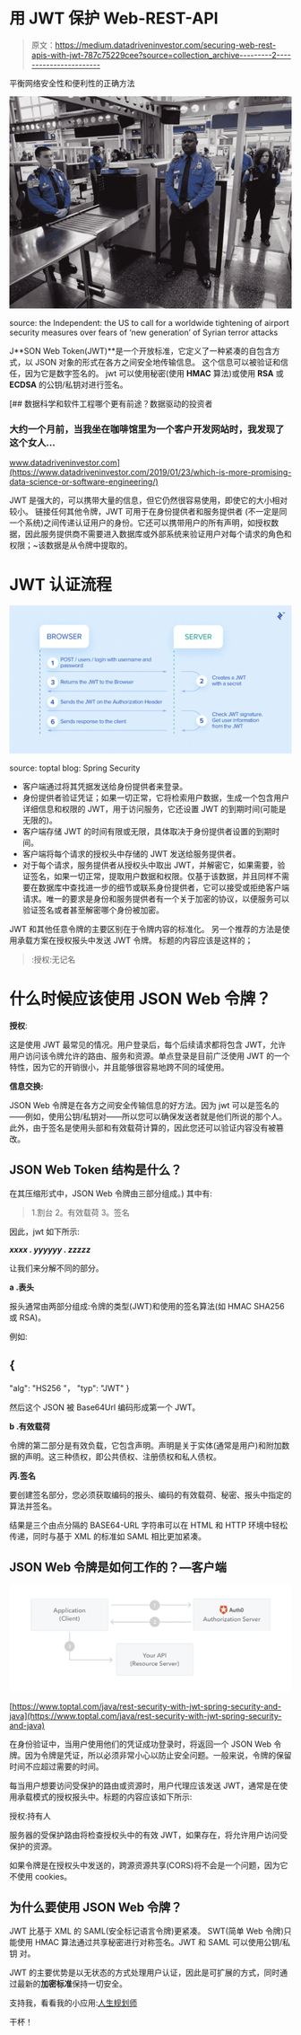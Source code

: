 # 用 JWT 保护 Web-REST-API

> 原文：<https://medium.datadriveninvestor.com/securing-web-rest-apis-with-jwt-787c75229cee?source=collection_archive---------2----------------------->

平衡网络安全性和便利性的正确方法

![](img/9d90e07c2c2907b8abfa44d4e0ad3e50.png)

source: the Independent: the US to call for a worldwide tightening of airport security measures over fears of ‘new generation’ of Syrian terror attacks

J**SON Web Token(JWT)**是一个开放标准，它定义了一种紧凑的自包含方式，以 JSON 对象的形式在各方之间安全地传输信息。
这个信息可以被验证和信任，因为它是数字签名的。
jwt 可以使用秘密(使用 **HMAC** 算法)或使用 **RSA** 或 **ECDSA** 的公钥/私钥对进行签名。

[](https://www.datadriveninvestor.com/2019/01/23/which-is-more-promising-data-science-or-software-engineering/) [## 数据科学和软件工程哪个更有前途？数据驱动的投资者

### 大约一个月前，当我坐在咖啡馆里为一个客户开发网站时，我发现了这个女人…

www.datadriveninvestor.com](https://www.datadriveninvestor.com/2019/01/23/which-is-more-promising-data-science-or-software-engineering/) 

JWT 是强大的，可以携带大量的信息，但它仍然很容易使用，即使它的大小相对较小。
链接任何其他令牌，JWT 可用于在身份提供者和服务提供者
(不一定是同一个系统)之间传递认证用户的身份。它还可以携带用户的所有声明，如授权数据，因此服务提供商不需要进入数据库或外部系统来验证用户对每个请求的角色和权限；~该数据是从令牌中提取的。

# **JWT 认证流程**

![](img/7ae0f77d27575b6c3c3525562434d62f.png)

source: toptal blog: Spring Security

*   客户端通过将其凭据发送给身份提供者来登录。
*   身份提供者验证凭证；如果一切正常，它将检索用户数据，生成一个包含用户详细信息和权限的 JWT，用于访问服务，它还设置 JWT 的到期时间(可能是无限的)。
*   客户端存储 JWT 的时间有限或无限，具体取决于身份提供者设置的到期时间。
*   客户端将每个请求的授权头中存储的 JWT 发送给服务提供者。
*   对于每个请求，服务提供者从授权头中取出 JWT，并解密它，如果需要，验证签名，如果一切正常，提取用户数据和权限。仅基于该数据，并且同样不需要在数据库中查找进一步的细节或联系身份提供者，它可以接受或拒绝客户端请求。唯一的要求是身份和服务提供者有一个关于加密的协议，以便服务可以验证签名或者甚至解密哪个身份被加密。

JWT 和其他任意令牌的主要区别在于令牌内容的标准化。
另一个推荐的方法是使用承载方案在授权报头中发送 JWT 令牌。
标题的内容应该是这样的；

> :授权:无记名

# 什么时候应该使用 JSON Web 令牌？

**授权**:

这是使用 JWT 最常见的情况。用户登录后，每个后续请求都将包含 JWT，允许用户访问该令牌允许的路由、服务和资源。单点登录是目前广泛使用 JWT 的一个特性，因为它的开销很小，并且能够很容易地跨不同的域使用。

**信息交换:**

JSON Web 令牌是在各方之间安全传输信息的好方法。因为 jwt 可以是签名的——例如，使用公钥/私钥对——所以您可以确保发送者就是他们所说的那个人。此外，由于签名是使用头部和有效载荷计算的，因此您还可以验证内容没有被篡改。

## JSON Web Token 结构是什么？

在其压缩形式中，JSON Web 令牌由三部分组成。)
其中有:

> 1.割台
> 2。有效载荷
> 3。签名

因此，jwt 如下所示:

***xxxx . yyyyyy . zzzzz***

让我们来分解不同的部分。

**a .表头**

报头通常由两部分组成:令牌的类型(JWT)和使用的签名算法(如 HMAC SHA256 或 RSA)。

例如:

## {
"alg": "HS256 "，
"typ": "JWT"
}

然后这个 JSON 被 Base64Url 编码形成第一个 JWT。

**b .有效载荷**

令牌的第二部分是有效负载，它包含声明。声明是关于实体(通常是用户)和附加数据的声明。这三种债权，即公共债权、注册债权和私人债权。

**丙.签名**

要创建签名部分，您必须获取编码的报头、编码的有效载荷、秘密、报头中指定的算法并签名。

结果是三个由点分隔的 BASE64-URL 字符串可以在 HTML 和 HTTP 环境中轻松传递，同时与基于 XML 的标准如 SAML 相比更加紧凑。

## **JSON Web 令牌是如何工作的？—客户端**

![](img/ae761a5b9242f6a7cc0c0f4449cb2f34.png)

[https://www.toptal.com/java/rest-security-with-jwt-spring-security-and-java](https://www.toptal.com/java/rest-security-with-jwt-spring-security-and-java)

在身份验证中，当用户使用他们的凭证成功登录时，将返回一个 JSON Web 令牌。因为令牌是凭证，所以必须非常小心以防止安全问题。一般来说，令牌的保留时间不应超过需要的时间。

每当用户想要访问受保护的路由或资源时，用户代理应该发送 JWT，通常是在使用承载模式的授权报头中。标题的内容应该如下所示:

授权:持有人

服务器的受保护路由将检查授权头中的有效 JWT，如果存在，将允许用户访问受保护的资源。

如果令牌是在授权头中发送的，跨源资源共享(CORS)将不会是一个问题，因为它不使用 cookies。

## **为什么要使用 JSON Web 令牌？**

JWT 比基于 XML 的 SAML(安全标记语言令牌)更紧凑。
SWT(简单 Web 令牌)只能使用 HMAC 算法通过共享秘密进行对称签名。JWT 和 SAML 可以使用公钥/私钥
对。

JWT 的主要优势是以无状态的方式处理用户认证，因此是可扩展的方式，同时通过最新的**加密标准**保持一切安全。

支持我，看看我的小应用:[人生规划师](https://thelifeplanner.co)

干杯！